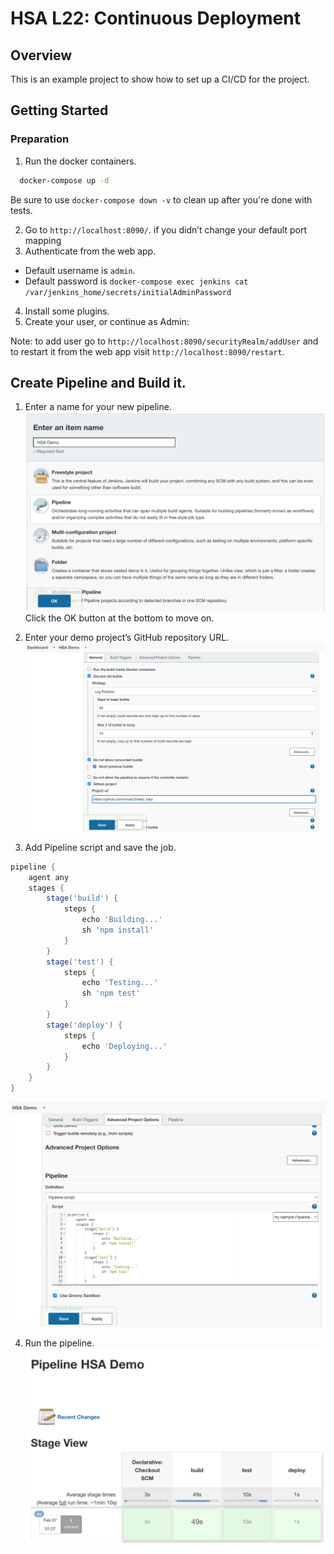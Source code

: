 # HSA L22: Continuous Deployment

## Overview
This is an example project to show how to set up a CI/CD for the project.

## Getting Started

### Preparation

1. Run the docker containers.
```bash
  docker-compose up -d
```

Be sure to use ```docker-compose down -v``` to clean up after you're done with tests.

2. Go to `http://localhost:8090/`. if you didn’t change your default port mapping
3. Authenticate from the web app.
* Default username is `admin`.
* Default password is `docker-compose exec jenkins cat /var/jenkins_home/secrets/initialAdminPassword`
4. Install some plugins.
5. Create your user, or continue as Admin:

Note: to add user go to `http://localhost:8090/securityRealm/addUser` and to restart it from the web app visit `http://localhost:8090/restart`.

## Create Pipeline and Build it.
1. Enter a name for your new pipeline.
![step#1](./resources/Jenkins_Job_Installation_1.png)
Click the OK button at the bottom to move on.

2. Enter your demo project’s GitHub repository URL.
![step#2](./resources/Jenkins_Job_Installation_2.png)

3. Add Pipeline script and save the job.
```groovy
pipeline {
    agent any
    stages {
        stage('build') {
            steps {
                echo 'Building...'
                sh 'npm install'
            }
        }
        stage('test') {
            steps {
                echo 'Testing...'
                sh 'npm test'
            }
        }
        stage('deploy') {
            steps {
                echo 'Deploying...'
            }
        }
    }
}
```
![step#3](./resources/Jenkins_Job_Installation_3.png)

4. Run the pipeline.
![Build](./resources/Jenkins_Job_Build.png)